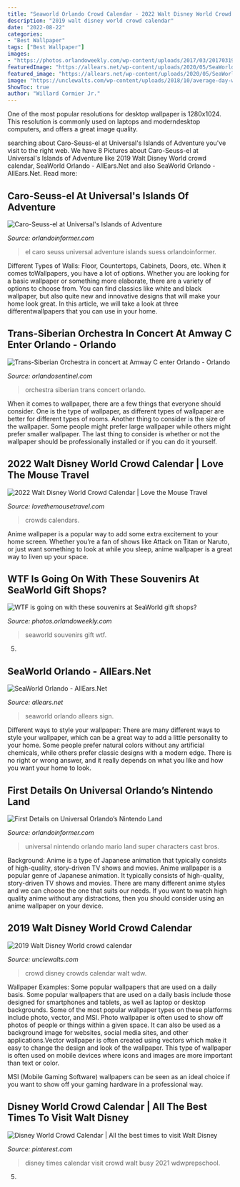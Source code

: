 ```yaml
---
title: "Seaworld Orlando Crowd Calendar - 2022 Walt Disney World Crowd Calendar"
description: "2019 walt disney world crowd calendar"
date: "2022-08-22"
categories:
- "Best Wallpaper"
tags: ["Best Wallpaper"]
images:
- "https://photos.orlandoweekly.com/wp-content/uploads/2017/03/20170319_170659.jpg"
featuredImage: "https://allears.net/wp-content/uploads/2020/05/SeaWorld-Logo-Sign.jpg"
featured_image: "https://allears.net/wp-content/uploads/2020/05/SeaWorld-Logo-Sign.jpg"
image: "https://unclewalts.com/wp-content/uploads/2018/10/average-day-wdw-main-street-usa.jpg"
ShowToc: true
author: "Willard Cormier Jr."
---
```



One of the most popular resolutions for desktop wallpaper is 1280x1024. This resolution is commonly used on laptops and moderndesktop computers, and offers a great image quality.

	

		
searching about Caro-Seuss-el at Universal&#039;s Islands of Adventure you've visit to the right web. We have 8 Pictures about Caro-Seuss-el at Universal&#039;s Islands of Adventure like 2019 Walt Disney World crowd calendar, SeaWorld Orlando - AllEars.Net and also SeaWorld Orlando - AllEars.Net. Read more:
		
    
## Caro-Seuss-el At Universal&#039;s Islands Of Adventure

<img loading=lazy src="https://orlandoinformer.com/wp-content/uploads/2015/09/caro-suess-el-universal-islands-of-adventure-663-oi.jpg" onerror="this.onerror=null;this.src='https://tse2.mm.bing.net/th?id=OIP.d2-E7YAbmLTOprBMujssLAHaEJ&amp;pid=15.1';" alt="Caro-Seuss-el at Universal&#039;s Islands of Adventure">

_Source: orlandoinformer.com_

>el caro seuss universal adventure islands suess orlandoinformer. 

	

Different Types of Walls: Floor, Countertops, Cabinets, Doors, etc.
When it comes toWallpapers, you have a lot of options. Whether you are looking for a basic wallpaper or something more elaborate, there are a variety of options to choose from. You can find classics like white and black wallpaper, but also quite new and innovative designs that will make your home look great. In this article, we will take a look at three differentwallpapers that you can use in your home.

    
## Trans-Siberian Orchestra In Concert At Amway C Enter Orlando - Orlando

<img loading=lazy src="http://www.trbimg.com/img-529a3141/turbine/os-trans-siberian-orchestra-concert-orlando" onerror="this.onerror=null;this.src='https://tse3.mm.bing.net/th?id=OIP.ZWzcIHsJJJwaT_OFTFp6EQHaEj&amp;pid=15.1';" alt="Trans-Siberian Orchestra in concert at Amway C enter Orlando - Orlando">

_Source: orlandosentinel.com_

>orchestra siberian trans concert orlando. 

	

When it comes to wallpaper, there are a few things that everyone should consider. One is the type of wallpaper, as different types of wallpaper are better for different types of rooms. Another thing to consider is the size of the wallpaper. Some people might prefer large wallpaper while others might prefer smaller wallpaper. The last thing to consider is whether or not the wallpaper should be professionally installed or if you can do it yourself.

    
## 2022 Walt Disney World Crowd Calendar | Love The Mouse Travel

<img loading=lazy src="https://lovethemousetravel.com/wp-content/uploads/2021/02/2022-Crowd-Calendar-Feb-2-2021-600x315-cropped.png" onerror="this.onerror=null;this.src='https://tse3.mm.bing.net/th?id=OIP.9Tb223BocXirpsCTmP7zVAHaD4&amp;pid=15.1';" alt="2022 Walt Disney World Crowd Calendar | Love the Mouse Travel">

_Source: lovethemousetravel.com_

>crowds calendars. 

	

Anime wallpaper is a popular way to add some extra excitement to your home screen. Whether you’re a fan of shows like Attack on Titan or Naruto, or just want something to look at while you sleep, anime wallpaper is a great way to liven up your space.

    
## WTF Is Going On With These Souvenirs At SeaWorld Gift Shops?

<img loading=lazy src="https://photos.orlandoweekly.com/wp-content/uploads/2017/03/20170319_170659.jpg" onerror="this.onerror=null;this.src='https://tse4.mm.bing.net/th?id=OIP.BAo1aYg4OqEg4s6ccYizsgHaFj&amp;pid=15.1';" alt="WTF is going on with these souvenirs at SeaWorld gift shops?">

_Source: photos.orlandoweekly.com_

>seaworld souvenirs gift wtf. 

	

5.

    
## SeaWorld Orlando - AllEars.Net

<img loading=lazy src="https://allears.net/wp-content/uploads/2020/05/SeaWorld-Logo-Sign.jpg" onerror="this.onerror=null;this.src='https://tse2.mm.bing.net/th?id=OIP.EEnWZTiwr8YWqgQL--gdCgHaFd&amp;pid=15.1';" alt="SeaWorld Orlando - AllEars.Net">

_Source: allears.net_

>seaworld orlando allears sign. 

	

Different ways to style your wallpaper:
There are many different ways to style your wallpaper, which can be a great way to add a little personality to your home. Some people prefer natural colors without any artificial chemicals, while others prefer classic designs with a modern edge. There is no right or wrong answer, and it really depends on what you like and how you want your home to look.

    
## First Details On Universal Orlando’s Nintendo Land

<img loading=lazy src="https://orlandoinformer.com/wp-content/uploads/2016/11/Super-Mario-Bros-cast-of-characters.jpg" onerror="this.onerror=null;this.src='https://tse3.mm.bing.net/th?id=OIP.A2lYH6lNmPRfp8edNFG8BQHaFj&amp;pid=15.1';" alt="First Details on Universal Orlando’s Nintendo Land">

_Source: orlandoinformer.com_

>universal nintendo orlando mario land super characters cast bros. 

	

Background: Anime is a type of Japanese animation that typically consists of high-quality, story-driven TV shows and movies.
Anime wallpaper is a popular genre of Japanese animation. It typically consists of high-quality, story-driven TV shows and movies. There are many different anime styles and we can choose the one that suits our needs. If you want to watch high quality anime without any distractions, then you should consider using an anime wallpaper on your device.

    
## 2019 Walt Disney World Crowd Calendar

<img loading=lazy src="https://unclewalts.com/wp-content/uploads/2018/10/average-day-wdw-main-street-usa.jpg" onerror="this.onerror=null;this.src='https://tse4.mm.bing.net/th?id=OIP.PxNbUB3aA49RKiazvL1_fQHaEK&amp;pid=15.1';" alt="2019 Walt Disney World crowd calendar">

_Source: unclewalts.com_

>crowd disney crowds calendar walt wdw. 

	

Wallpaper Examples: Some popular wallpapers that are used on a daily basis.
Some popular wallpapers that are used on a daily basis include those designed for smartphones and tablets, as well as laptop or desktop backgrounds. Some of the most popular wallpaper types on these platforms include photo, vector, and MSI. 
Photo wallpaper is often used to show off photos of people or things within a given space. It can also be used as a background image for websites, social media sites, and other applications.Vector wallpaper is often created using vectors which make it easy to change the design and look of the wallpaper. This type of wallpaper is often used on mobile devices where icons and images are more important than text or color. 

MSI (Mobile Gaming Software) wallpapers can be seen as an ideal choice if you want to show off your gaming hardware in a professional way.

    
## Disney World Crowd Calendar | All The Best Times To Visit Walt Disney

<img loading=lazy src="https://i.pinimg.com/736x/78/8e/98/788e98abe1010b04ffe767d4b1ba324c.jpg" onerror="this.onerror=null;this.src='https://tse4.mm.bing.net/th?id=OIP.8v7TvlZzKk9Ms27XqCHD4gHaLH&amp;pid=15.1';" alt="Disney World Crowd Calendar | All the best times to visit Walt Disney">

_Source: pinterest.com_

>disney times calendar visit crowd walt busy 2021 wdwprepschool. 

	

5.

